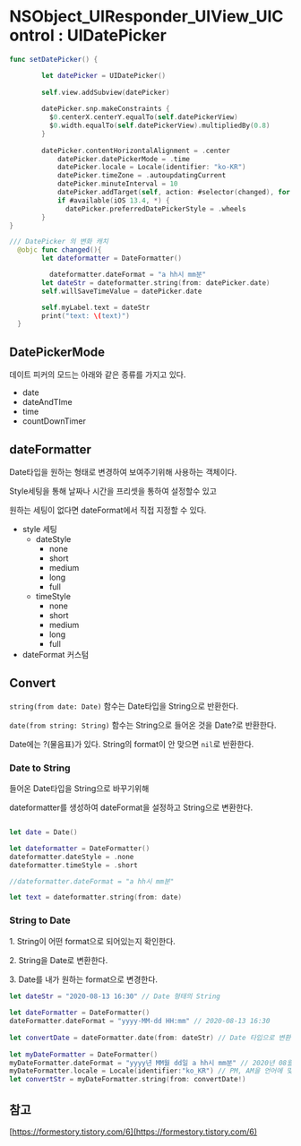 # NSObject_UIResponder_UIView_UIControl : UIDatePicker

```swift
func setDatePicker() {

		let datePicker = UIDatePicker()
		
		self.view.addSubview(datePicker)
		
		datePicker.snp.makeConstraints {
		  $0.centerX.centerY.equalTo(self.datePickerView)
		  $0.width.equalTo(self.datePickerView).multipliedBy(0.8)
		}
		
		datePicker.contentHorizontalAlignment = .center
		    datePicker.datePickerMode = .time
		    datePicker.locale = Locale(identifier: "ko-KR")
		    datePicker.timeZone = .autoupdatingCurrent
		    datePicker.minuteInterval = 10
		    datePicker.addTarget(self, action: #selector(changed), for: .valueChanged)
		    if #available(iOS 13.4, *) {
		      datePicker.preferredDatePickerStyle = .wheels
		}
}

/// DatePicker 의 변화 캐치
  @objc func changed(){
        let dateformatter = DateFormatter()

          dateformatter.dateFormat = "a hh시 mm분"
        let dateStr = dateformatter.string(from: datePicker.date)
        self.willSaveTimeValue = datePicker.date

        self.myLabel.text = dateStr
        print("text: \(text)")
  }
```

## DatePickerMode

데이트 피커의 모드는 아래와 같은 종류를 가지고 있다.

- date
- dateAndTIme
- time
- countDownTimer

## dateFormatter

Date타입을 원하는 형태로 변경하여 보여주기위해 사용하는 객체이다. 

Style세팅을 통해 날짜나 시간을 프리셋을 통하여 설정할수 있고

원하는 세팅이 없다면 dateFormat에서 직접 지정할 수 있다.

- style 세팅
    - dateStyle
        - none
        - short
        - medium
        - long
        - full
    - timeStyle
        - none
        - short
        - medium
        - long
        - full
- dateFormat 커스텀

## Convert

`string(from date: Date)` 함수는 Date타입을 String으로 반환한다.

`date(from string: String)` 함수는 String으로 들어온 것을 Date?로 반환한다.

Date에는 ?(물음표)가 있다. String의 format이 안 맞으면 `nil`로 반환한다.

### Date to String

들어온 Date타입을 String으로 바꾸기위해

dateformatter를 생성하여 dateFormat을 설정하고 String으로 변환한다.

```swift

let date = Date()

let dateformatter = DateFormatter()
dateformatter.dateStyle = .none
dateformatter.timeStyle = .short

//dateformatter.dateFormat = "a hh시 mm분"

let text = dateformatter.string(from: date)
```

### String to Date

1. String이 어떤 format으로 되어있는지 확인한다.

2. String을 Date로 변환한다.

3. Date를 내가 원하는 format으로 변경한다.

```swift
let dateStr = "2020-08-13 16:30" // Date 형태의 String
        
let dateFormatter = DateFormatter()
dateFormatter.dateFormat = "yyyy-MM-dd HH:mm" // 2020-08-13 16:30
        
let convertDate = dateFormatter.date(from: dateStr) // Date 타입으로 변환
        
let myDateFormatter = DateFormatter()
myDateFormatter.dateFormat = "yyyy년 MM월 dd일 a hh시 mm분" // 2020년 08월 13일 오후 04시 30분
myDateFormatter.locale = Locale(identifier:"ko_KR") // PM, AM을 언어에 맞게 setting (ex: PM -> 오후)
let convertStr = myDateFormatter.string(from: convertDate!)
```

## 참고

[https://formestory.tistory.com/6](https://formestory.tistory.com/6)

